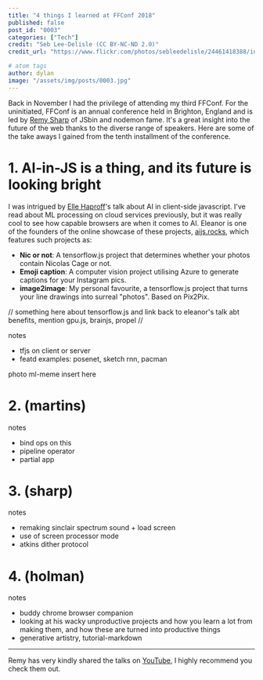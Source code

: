 ```yaml
---
title: "4 things I learned at FFConf 2018"
published: false
post_id: "0003"
categories: ["Tech"]
credit: "Seb Lee-Delisle (CC BY-NC-ND 2.0)"
credit_url: "https://www.flickr.com/photos/sebleedelisle/24461418388/in/album-72157666198229809/"

# atom tags
author: dylan
image: "/assets/img/posts/0003.jpg"
---
```


Back in November I had the privilege of attending my third FFConf. For the uninitiated, FFConf is an annual conference held in Brighton, England and is led by [Remy Sharp](https://remysharp.com/) of JSbin and nodemon fame. It's a great insight into the future of the web thanks to the diverse range of speakers. Here are some of the take aways I gained from the tenth installment of the conference.

# 1. AI-in-JS is a thing, and its future is looking bright

I was intrigued by [Elle Haproff](https://twitter.com/eleanorhaproff)'s talk about AI in client-side javascript. I've read about ML processing on cloud services previously, but it was really cool to see how capable browsers are when it comes to AI. Eleanor is one of the founders of the online showcase of these projects, [aijs.rocks](https://aijs.rocks), which features such projects as:

* **Nic or not**: A tensorflow.js project that determines whether your photos contain Nicolas Cage or not.
* **Emoji caption**: A computer vision project utilising Azure to generate captions for your Instagram pics.
* **image2image**: My personal favourite, a tensorflow.js project that turns your line drawings into surreal "photos". Based on Pix2Pix.

// something here about tensorflow.js and link back to eleanor's talk abt benefits, mention gpu.js, brainjs, propel //


notes
* tfjs on client or server
* featd examples: posenet, sketch rnn, pacman

photo ml-meme insert here

# 2. (martins)

notes
* bind ops on this
* pipeline operator
* partial app

# 3. (sharp)

notes
* remaking sinclair spectrum sound + load screen
* use of screen processor mode
* atkins dither protocol

# 4. (holman)

notes
* buddy chrome browser companion
* looking at his wacky unproductive projects and how you learn a lot from making them, and how these are turned into productive things
* generative artistry, tutorial-markdown

---

Remy has very kindly shared the talks on [YouTube](https://www.youtube.com/playlist?list=PLXmT1r4krsTq3yrg4t14hPUbO1OsrA1Hx), I highly recommend you check them out.